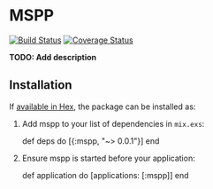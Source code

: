 # MSPP

[![Build Status](https://travis-ci.org/limhoff-r7/mspp.svg?branch=master)](https://travis-ci.org/limhoff-r7/mspp)
[![Coverage Status](https://coveralls.io/repos/limhoff-r7/mspp/badge.svg?branch=master&service=github)](https://coveralls.io/github/limhoff-r7/mspp?branch=master)

**TODO: Add description**

## Installation

If [available in Hex](https://hex.pm/docs/publish), the package can be installed as:

  1. Add mspp to your list of dependencies in `mix.exs`:

        def deps do
          [{:mspp, "~> 0.0.1"}]
        end

  2. Ensure mspp is started before your application:

        def application do
          [applications: [:mspp]]
        end
